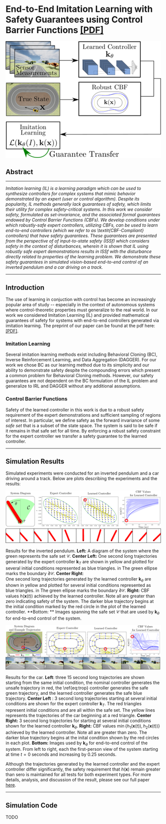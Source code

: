 # End-to-End Imitation Learning with Safety Guarantees using Control Barrier Functions [[PDF]](https://www.rkcosner.com/assets/files/e2eIlCBF.pdf)

<p align="center">
 <img src="figures/overview_figure.png" />
</p>


## Abstract
--- 
*Imitation learning (IL) is a learning paradigm 
which can be used to synthesize controllers for complex systems that mimic behavior demonstrated by an expert (user or control algorithm). Despite its popularity, IL methods generally lack guarantees of safety, which limits their utility for complex safety-critical systems. In this work we consider safety, formulated as set-invariance, and the associated formal guarantees endowed by Control Barrier Functions (CBFs). We develop conditions under which robustly-safe expert controllers, utilizing CBFs, can be used to learn end-to-end controllers (which we refer to as \textit{CBF-Compliant} controllers) that have safety guarantees. These guarantees are presented from the perspective of of input-to-state safety (ISSf) which considers safety in the context of disturbances, wherein it is shown that IL using  robustly safe expert demonstrations results in ISSf with the disturbance directly related to properties of the learning problem.  We demonstrate these safety guarantees in simulated vision-based end-to-end control of an inverted pendulum and a car driving on a track.*

--- 

## Introduction 
The use of learning in conjuction with control has become an increasingly popular area of study -- especially in the context of autonomous systems where control-theoretic properties must generalize to the real world. In our work we considered Imitation Learning (IL) and provided mathematical guarantees of safety for systems with end-to-end controllers generated via imitation learning. The preprint of our paper can be found at the pdf here: [[PDF]](https://www.rkcosner.com/assets/files/e2eIlCBF.pdf). 

### Imitation Learning
Several imitation learning methods exist including Behavioral Cloning (BC), Inverse Reinforcement Learning, and Data Aggregation (DAGGER). For our work we chose BC as our learning method due to its simplicity and our ability to demonstrate safety despite the compounding errors which present a common problem for Behavioral Cloning methods. However, our safety guarantees are not dependent on the BC formulation of the IL problem and generalize to IRL and DAGGER without any additional assumptions. 

### Control Barrier Functions

Safety of the learned controller in this work is due to a robust safety requirement of the expert demonstrations and sufficient sampling of regions of interest. In particular, we define safety as the forward invariance of some *safe set* that is a subset of the state space. The system is said to be safe if it remains in that safe set for all time. By enforcing a robust safety constraint for the expert controller we transfer a safety guarantee to the learned controller. 

---

## Simulation Results 

Simulated experiments were conducted for an inverted pendulum and a car driving around a track. Below are plots describing the experiments and the results: 


<p align="center">
 <img src="figures/ip_results_wide.png" />
</p>

Results for the inverted pendulum. **Left:** A diagram of the system where the green represents the safe set $\mathcal{C}$. 
**Center Left:** One second long trajectories generated by the expert controller $\mathbf{k}_T$ are shown in yellow and plotted for several initial conditions represented as blue triangles. in The green ellipse marks the boundary $\partial \mathcal{C}$. 
**Center Right**:  
One second long trajectories generated by the learned controller $\mathbf{k}_\theta$ are shown in yellow and plotted for several initial conditions represented as blue triangles. in The green ellipse marks the boundary $\partial \mathcal{C}$. 
**Right:** CBF  values $h (\mathbf{x}(t))$ achieved by the learned controller. Note all are greater than zero indicating safety of the system. The darker blue trajectory begins at the initial condition marked by the red circle in the plot of the learned controller. **Bottom: ** Images spanning the safe set $\mathcal{C}$ that are used by $\mathbf{k}_\theta$ for end-to-end control of the system. 

<p align="center">
 <img src="figures/car_results_wide.png" />
</p>

Results for the car. **Left**: three 15 second long trajectories are shown starting from the same initial condition, the nominal controller generates the unsafe trajectory in red, the \ref{eq:trop} controller generates the safe green trajectory, and the learned controller generates the safe blue trajectory. **Center Left** :  3 second long trajectories starting at several initial conditions are shown for the expert controller $\mathbf{k}_T$. The red triangles represent initial conditions and are all within the safe set. The yellow lines represents the trajectories of the car beginning at a red triangle. 
**Center Right:**  3 second long trajectories for starting at several initial conditions shown for the learned controller $\mathbf{k}_\theta$. 
**Right:** CBF values $\min \{h_1(\mathbf{x}(t)), h_2(\mathbf{x}(t))\}$ achieved by the learned controller. Note all are greater than zero. The darker blue trajectory begins at the inital condition shown by the red circles in each plot. 
**Bottom:** Images used by $\mathbf{k}_\theta$ for end-to-end control of the system. From left to right, each the first-person view of the system starting at time $t= 0$ seconds and increasing by $0.25$ seconds.

Although the trajectories generated by the learned controller and the expert controller differ significantly, the safety requirement that $h(\mathbf{x})$ remain greater than sero is maintained for all tests for both experiment types. For more details, analysis, and discussion of the result, please see our full paper [here](https://www.rkcosner.com/assets/files/e2eIlCBF.pdf). 


--- 

## Simulation Code

TODO 